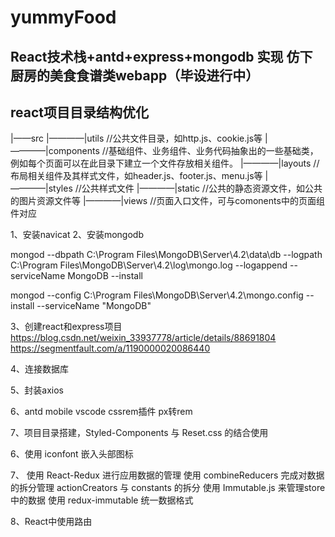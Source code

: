 # yummyFood

## React技术栈+antd+express+mongodb 实现 仿下厨房的美食食谱类webapp（毕设进行中）


## react项目目录结构优化

|——src
|————|utils //公共文件目录，如http.js、cookie.js等
|————|components //基础组件、业务组件、业务代码抽象出的一些基础类，例如每个页面可以在此目录下建立一个文件存放相关组件。
|————|layouts //布局相关组件及其样式文件，如header.js、footer.js、menu.js等
|————|styles //公共样式文件
|————|static //公共的静态资源文件，如公共的图片资源文件等
|————|views //页面入口文件，可与comonents中的页面组件对应

1、安装navicat
2、安装mongodb 

mongod --dbpath C:\Program Files\MongoDB\Server\4.2\data\db --logpath C:\Program Files\MongoDB\Server\4.2\log\mongo.log --logappend --serviceName MongoDB --install

mongod --config C:\Program Files\MongoDB\Server\4.2\mongo.config --install --serviceName "MongoDB"

3、创建react和express项目 
https://blog.csdn.net/weixin_33937778/article/details/88691804
https://segmentfault.com/a/1190000020086440

4、连接数据库

5、封装axios

6、antd mobile   vscode cssrem插件 px转rem

7、项目目录搭建，Styled-Components 与 Reset.css 的结合使用

6、使用 iconfont 嵌入头部图标

7、 使用 React-Redux 进行应用数据的管理
    使用 combineReducers 完成对数据的拆分管理
    actionCreators 与 constants 的拆分
    使用 Immutable.js 来管理store中的数据
    使用 redux-immutable 统一数据格式

8、React中使用路由